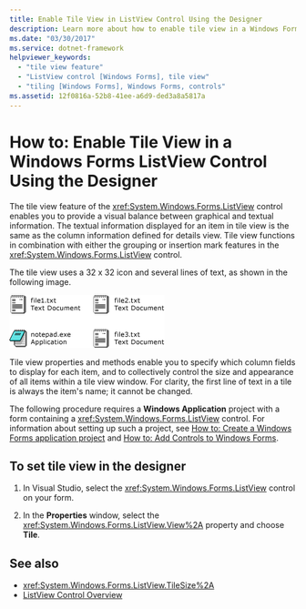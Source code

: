 ```yaml
---
title: Enable Tile View in ListView Control Using the Designer
description: Learn more about how to enable tile view in a Windows Forms ListView control using the designer. 
ms.date: "03/30/2017"
ms.service: dotnet-framework
helpviewer_keywords:
  - "tile view feature"
  - "ListView control [Windows Forms], tile view"
  - "tiling [Windows Forms], Windows Forms, controls"
ms.assetid: 12f0816a-52b8-41ee-a6d9-ded3a8a5817a
---
```

# How to: Enable Tile View in a Windows Forms ListView Control Using the Designer

The tile view feature of the <xref:System.Windows.Forms.ListView> control enables you to provide a visual balance between graphical and textual information. The textual information displayed for an item in tile view is the same as the column information defined for details view. Tile view functions in combination with either the grouping or insertion mark features in the <xref:System.Windows.Forms.ListView> control.

 The tile view uses a 32 x 32 icon and several lines of text, as shown in the following image.

 ![Tile View in a ListView Control](./media/enable-tile-view-in-a-wf-listview-control-using-the-designer/tile-view-in-listview-control.gif "Tile view icons and text")

 Tile view properties and methods enable you to specify which column fields to display for each item, and to collectively control the size and appearance of all items within a tile view window. For clarity, the first line of text in a tile is always the item's name; it cannot be changed.

 The following procedure requires a **Windows Application** project with a form containing a <xref:System.Windows.Forms.ListView> control. For information about setting up such a project, see [How to: Create a Windows Forms application project](/visualstudio/ide/step-1-create-a-windows-forms-application-project) and [How to: Add Controls to Windows Forms](how-to-add-controls-to-windows-forms.md).

## To set tile view in the designer

1. In Visual Studio, select the <xref:System.Windows.Forms.ListView> control on your form.

2. In the **Properties** window, select the <xref:System.Windows.Forms.ListView.View%2A> property and choose **Tile**.

## See also

- <xref:System.Windows.Forms.ListView.TileSize%2A>
- [ListView Control Overview](listview-control-overview-windows-forms.md)
